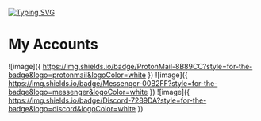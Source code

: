 [![Typing SVG](https://readme-typing-svg.herokuapp.com/?lines=HI+i+am+Mostafa+15+yrs+old+dev;Welcome+to+my+github+account)](https://git.io/typing-svg)

# My Accounts
![image]({ https://img.shields.io/badge/ProtonMail-8B89CC?style=for-the-badge&logo=protonmail&logoColor=white }) <!-- Protonmail -->
![image]({ https://img.shields.io/badge/Messenger-00B2FF?style=for-the-badge&logo=messenger&logoColor=white }) <!-- Facebook -->
![image]({ https://img.shields.io/badge/Discord-7289DA?style=for-the-badge&logo=discord&logoColor=white }) <!-- Discord -->
